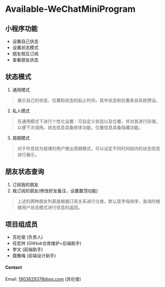 # Available-WeChatMiniProgram
 
## 小程序功能
* 设置自己状态
* 设置状态模式
* 朋友相互订阅
* 查看朋友状态

## 状态模式
1. 通用模式
>展示自己的状态、位置和状态的起止时间，其中状态和位置来自系统预设。
2. 私人模式
>在通用模式下进行个性化设置：可自定义状态以及位置，并对其进行存储，以便下次调用。状态信息具备排序功能。位置信息具备隐藏功能。
3. 周期模式
>对于作息较为规律的用户推出周期模式，可以设定不同时间段内的状态信息进行展示。    

## 朋友状态查询
1. 订阅我的朋友
2. 我订阅的朋友(修改好友备注，设置置顶功能)
>上述的两种朋友列表是根据订阅关系进行分类，默认首字母排序，查询时根据用户状态模式进行信息的返回。

## 项目组成员
- 苏伦俊 (负责人)
- 任宏帅 (GitHub仓库维护+后端助手)
- 李文 (前端助手)
- 聂雅梅 (前端设计助手)

#### Contact
Email: 1903629378@qq.com (苏伦俊)



